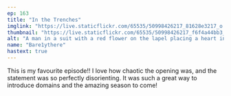 ```yaml
---
ep: 163
title: "In the Trenches"
imglink: "https://live.staticflickr.com/65535/50998426217_81628e3217_o.jpg"
thumbnail: "https://live.staticflickr.com/65535/50998426217_f6f4a44bb3_q.jpg"
alt: "A man in a suit with a red flower on the lapel placing a heart into his open wallet. He’s grinning, saying “A Noble Sacrifice”"
name: "Bare1ythere"
hastext: true
---
```

This is my favourite episode!! I love how chaotic the opening was, and the statement was so perfectly disorienting. It was such a great way to introduce domains and the amazing season to come!